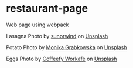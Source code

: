# restaurant-page
Web page using webpack

Lasagna Photo by <a href="https://unsplash.com/@sunorwind?utm_source=unsplash&utm_medium=referral&utm_content=creditCopyText">sunorwind</a> on <a href="https://unsplash.com/s/photos/lasagna?utm_source=unsplash&utm_medium=referral&utm_content=creditCopyText">Unsplash</a>

Potato Photo by <a href="https://unsplash.com/@moniqa?utm_source=unsplash&utm_medium=referral&utm_content=creditCopyText">Monika Grabkowska</a> on <a href="https://unsplash.com/s/photos/potato?utm_source=unsplash&utm_medium=referral&utm_content=creditCopyText">Unsplash</a>
  
Eggs Photo by <a href="https://unsplash.com/@coffeefyworkafe?utm_source=unsplash&utm_medium=referral&utm_content=creditCopyText">Coffeefy Workafe</a> on <a href="https://unsplash.com/s/photos/eggs?utm_source=unsplash&utm_medium=referral&utm_content=creditCopyText">Unsplash</a>
  
  